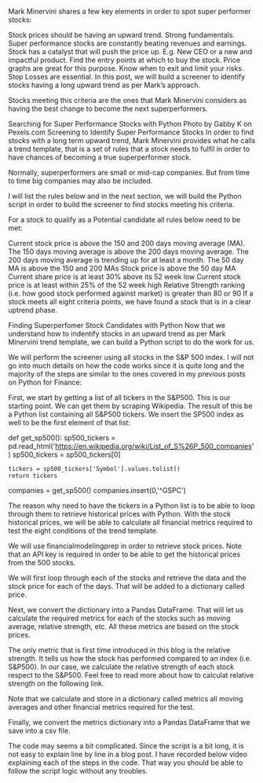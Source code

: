 Mark Minervini shares a few key elements in order to spot super performer stocks:

Stock prices should be having an upward trend.
Strong fundamentals. Super performance stocks are constantly beating revenues and earnings.
Stock has a catalyst that will push the price up. E.g. New CEO or a new and impactful product.
Find the entry points at which to buy the stock. Price graphs are great for this purpose.
Know when to exit and limit your risks. Stop Losses are essential.
In this post, we will build a screener to identify stocks having a long upward trend as per Mark’s approach.

Stocks meeting this criteria are the ones that Mark Minervini considers as having the best change to become the next superperformers.

Searching for Super Performance Stocks with Python
Photo by Gabby K on Pexels.com
Screening to Identify Super Performance Stocks
In order to find stocks with a long term upward trend, Mark Minervini provides what he calls a trend template, that is a set of rules that a stock needs to fulfil in order to have chances of becoming a true superperformer stock.

Normally, superperformers are small or mid-cap companies. But from time to time big companies may also be included.

I will list the rules below and in the next section, we will build the Python script in order to build the screener to find stocks meeting his criteria.

For a stock to qualify as a Potential candidate all rules below need to be met:

Current stock price is above the 150 and 200 days moving average (MA).
The 150 days moving average is above the 200 days moving average.
The 200 days moving average is trending up for at least a month.
The 50 day MA is above the 150 and 200 MAs
Stock price is above the 50 day MA
Current share price is at least 30% above its 52 week low
Current stock price is at least within 25% of the 52 week high
Relative Strength ranking (i.e. how good stock performed against market) is greater than 80 or 90
If a stock meets all eight criteria points, we have found a stock that is in a clear uptrend phase.

Finding Superperfomer Stock Candidates with Python
Now that we understand how to indentify stocks in an upward trend as per Mark Minervini trend template, we can build a Python script to do the work for us.

We will perform the screener using all stocks in the S&P 500 index. I will not go into much details on how the code works since it is quite long and the majority of the steps are similar to the ones covered in my previous posts on Python for Finance:

First, we start by getting a list of all tickers in the S&P500. This is our starting point. We can get them by scraping Wikipedia. The result of this be a Python list containing all S&P500 tickers. We insert the SP500 index as well to be the first element of that list:

def get_sp500():
	sp500_tickers = pd.read_html('https://en.wikipedia.org/wiki/List_of_S%26P_500_companies')
	sp500_tickers = sp500_tickers[0]

	tickers = sp500_tickers['Symbol'].values.tolist()
	return tickers

companies = get_sp500()
companies.insert(0,'^GSPC')

The reason why need to have the tickers in a Python list is to be able to loop through them to retrieve historical prices with Python. With the stock historical prices, we will be able to calculate all financial metrics required to test the eight conditions of the trend template.

We will use financialmodelingprep in order to retrieve stock prices. Note that an API key is required in order to be able to get the historical prices from the 500 stocks.

We will first loop through each of the stocks and retrieve the data and the stock price for each of the days. That will be added to a dictionary called price.

Next, we convert the dictionary into a Pandas DataFrame. That will let us calculate the required metrics for each of the stocks such as moving average, relative strength, etc. All these metrics are based on the stock prices.

The only metric that is first time introduced in this blog is the relative strength. It tells us how the stock has performed compared to an index (i.e. S&P500). In our case, we calculate the relative strength of each stock respect to the S&P500. Feel free to read more about how to calculat relative strength on the following link.

Note that we calculate and store in a dictionary called metrics all moving averages and other financial metrics required for the test.

Finally, we convert the metrics dictionary into a Pandas DataFrame that we save into a csv file.

The code may seems a bit complicated. Since the script is a bit long, it is not easy to explain line by line in a blog post. I have recorded below video explaining each of the steps in the code. That way you should be able to follow the script logic without any troubles.